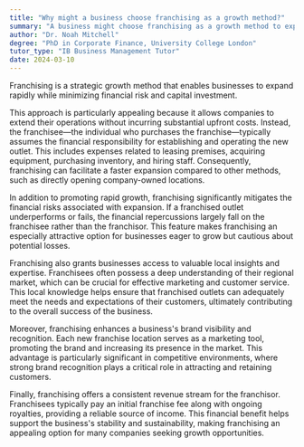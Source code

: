 ```yaml
---
title: "Why might a business choose franchising as a growth method?"
summary: "A business might choose franchising as a growth method to expand rapidly with lower financial risk and capital investment."
author: "Dr. Noah Mitchell"
degree: "PhD in Corporate Finance, University College London"
tutor_type: "IB Business Management Tutor"
date: 2024-03-10
---
```


Franchising is a strategic growth method that enables businesses to expand rapidly while minimizing financial risk and capital investment.

This approach is particularly appealing because it allows companies to extend their operations without incurring substantial upfront costs. Instead, the franchisee—the individual who purchases the franchise—typically assumes the financial responsibility for establishing and operating the new outlet. This includes expenses related to leasing premises, acquiring equipment, purchasing inventory, and hiring staff. Consequently, franchising can facilitate a faster expansion compared to other methods, such as directly opening company-owned locations.

In addition to promoting rapid growth, franchising significantly mitigates the financial risks associated with expansion. If a franchised outlet underperforms or fails, the financial repercussions largely fall on the franchisee rather than the franchisor. This feature makes franchising an especially attractive option for businesses eager to grow but cautious about potential losses.

Franchising also grants businesses access to valuable local insights and expertise. Franchisees often possess a deep understanding of their regional market, which can be crucial for effective marketing and customer service. This local knowledge helps ensure that franchised outlets can adequately meet the needs and expectations of their customers, ultimately contributing to the overall success of the business.

Moreover, franchising enhances a business's brand visibility and recognition. Each new franchise location serves as a marketing tool, promoting the brand and increasing its presence in the market. This advantage is particularly significant in competitive environments, where strong brand recognition plays a critical role in attracting and retaining customers.

Finally, franchising offers a consistent revenue stream for the franchisor. Franchisees typically pay an initial franchise fee along with ongoing royalties, providing a reliable source of income. This financial benefit helps support the business's stability and sustainability, making franchising an appealing option for many companies seeking growth opportunities.
    